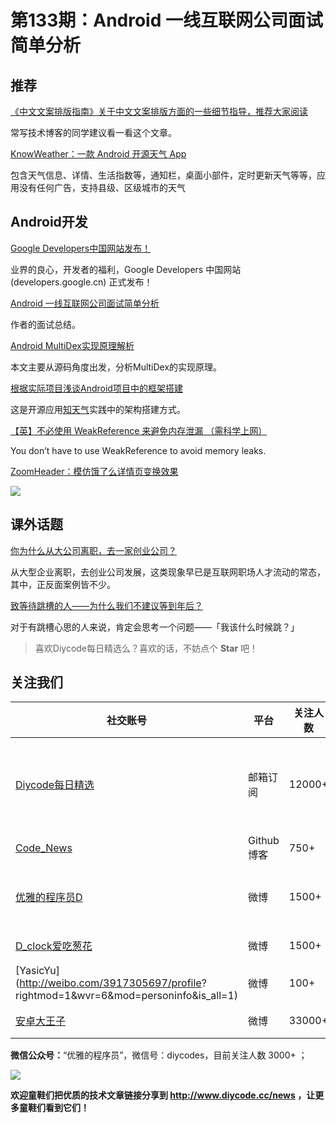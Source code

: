 # 第133期：Android 一线互联网公司面试简单分析

## 推荐

[《中文文案排版指南》关于中文文案排版方面的一些细节指导，推荐大家阅读](http://www.diycode.cc/topics/490)

常写技术博客的同学建议看一看这个文章。

[KnowWeather：一款 Android 开源天气 App](http://www.diycode.cc/projects/SilenceDut/KnowWeather)

包含天气信息、详情、生活指数等，通知栏，桌面小部件，定时更新天气等等，应用没有任何广告，支持县级、区级城市的天气

## Android开发

[Google Developers中国网站发布！](http://mp.weixin.qq.com/s/OK-07avMAAytS2SVwrDVdg)

业界的良心，开发者的福利，Google Developers 中国网站 (developers.google.cn) 正式发布！

[Android 一线互联网公司面试简单分析](http://www.jackway.cn/2016/12/07/interview-1/)

作者的面试总结。

[Android MultiDex实现原理解析](http://allenfeng.com/2016/11/17/principle-analysis-on-multidex/)

本文主要从源码角度出发，分析MultiDex的实现原理。

[根据实际项目浅谈Android项目中的框架搭建](https://silencedut.github.io/2016/12/05/%E6%A0%B9%E6%8D%AE%E5%AE%9E%E9%99%85%E9%A1%B9%E7%9B%AE%E6%B5%85%E8%B0%88Android%E9%A1%B9%E7%9B%AE%E4%B8%AD%E7%9A%84%E6%A1%86%E6%9E%B6%E6%90%AD%E5%BB%BA/)

这是开源应用[知天气](https://github.com/SilenceDut/KnowWeather)实践中的架构搭建方式。

[【英】不必使用 WeakReference 来避免内存泄漏 （需科学上网）](https://medium.com/google-developer-experts/weakreference-in-android-dd1e66b9be9d#.sfe41se51)

You don’t have to use WeakReference to avoid memory leaks.

[ZoomHeader：模仿饿了么详情页变换效果](https://github.com/githubwing/ZoomHeader)

![](https://github.com/githubwing/ZoomHeader/raw/master/img.gif)

## 课外话题

[你为什么从大公司离职，去一家创业公司？](https://100offer.com/blog/posts/154)

从大型企业离职，去创业公司发展，这类现象早已是互联网职场人才流动的常态，其中，正反面案例皆不少。

[致等待跳槽的人——为什么我们不建议等到年后？](https://100offer.com/blog/posts/182)

对于有跳槽心思的人来说，肯定会思考一个问题——「我该什么时候跳？」

> 喜欢Diycode每日精选么？喜欢的话，不妨点个 **Star** 吧！

## 关注我们

| 社交账号  |  平台  | 关注人数 | 说明 |
| -------- | -------- | -------- | -------- |
| [Diycode每日精选](http://list.qq.com/cgi-bin/qf_invite?id=d469993d2c888e971c0fbb2309c4d84256968386b126b967)|   邮箱订阅  | 12000+ | 每日分享一次Android、iOS、Swfit技术干货  |
| [Code_News](https://github.com/DiyCodes/code_news) |    Github博客  |750+ | 每日邮件推送列表  |
| [优雅的程序员D](http://weibo.com/u/5891258264) |   微博  | 1500+ | 官方微博，每日分享开源信息  |
| [D_clock爱吃葱花](http://weibo.com/u/2480694892)  |   微博  | 1500+ | 日报发起人  |
|[YasicYu](http://weibo.com/3917305697/profile? rightmod=1&wvr=6&mod=personinfo&is_all=1)  |   微博  | 100+ | 日报发起人  |
|[安卓大王子](http://weibo.com/apkbus/)   |   微博  | 33000+ | 日报发起人  |

**微信公众号：**“优雅的程序员”，微信号：diycodes，目前关注人数 3000+ ；

![](http://upload-images.jianshu.io/upload_images/1846413-b42abfa70f909099.jpg?imageMogr2/auto-orient/strip%7CimageView2/2/w/1240)

**欢迎童鞋们把优质的技术文章链接分享到 http://www.diycode.cc/news ，让更多童鞋们看到它们！**
